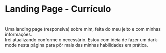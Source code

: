 # Landing Page - Currículo

#

Uma landing page (responsiva) sobre mim, feita do meu jeito e com minhas informações. <br>
Irei atualizando conforme o necessário. Estou com ideia de fazer um dark-mode nesta página para pôr mais das minhas habilidades em prática.